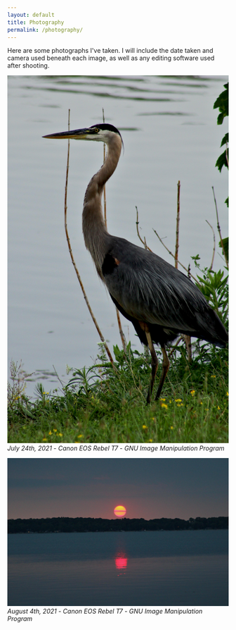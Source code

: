 ```yaml
---
layout: default
title: Photography
permalink: /photography/
---
```


Here are some photographs I've taken. I will include the date taken and camera used beneath each image, 
as well as any editing software used after shooting.


![img](/photos/IMG_3939_edited.cleaned.JPG)
_July 24th, 2021_ - _Canon EOS Rebel T7_ - _GNU Image Manipulation Program_

![img](/photos/IMG_4110_edited.cleaned.JPG)
_August 4th, 2021_ - _Canon EOS Rebel T7_ - _GNU Image Manipulation Program_
